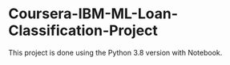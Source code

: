 # Coursera-IBM-ML-Loan-Classification-Project
This project is done using the Python 3.8 version with Notebook.
